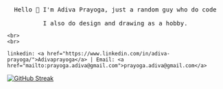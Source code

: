 <p align="Center">
  <samp>
    Hello 👋 I'm Adiva Prayoga, just a random guy who do code<br>
    <br>
    I also do design and drawing as a hobby.
    
    <br>
    <br>
    
    linkedin: <a href="https://www.linkedin.com/in/adiva-prayoga/">Adivaprayoga</a> | Email: <a href="mailto:prayoga.adiva@gmail.com">prayoga.adiva@gmail.com</a>
  </samp>
</p>

[![GitHub Streak](https://github-readme-streak-stats.herokuapp.com?user=Adivaprayoga&theme=material&hide_border=true&border_radius=10&date_format=M%20j%5B%2C%20Y%5D)](https://git.io/streak-stats)
